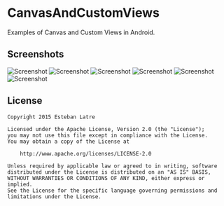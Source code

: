 # CanvasAndCustomViews
Examples of Canvas and Custom Views in Android.

## Screenshots

![Screenshot](art/device-2016-11-20-231321.png)
![Screenshot](art/device-2016-11-20-231354.png)
![Screenshot](art/device-2016-11-20-231418.png)
![Screenshot](art/device-2016-11-20-231427.png)
![Screenshot](art/device-2016-11-20-231538.png)
![Screenshot](art/device-2016-11-20-231608.png)

## License
    Copyright 2015 Esteban Latre
    
    Licensed under the Apache License, Version 2.0 (the "License");
    you may not use this file except in compliance with the License.
    You may obtain a copy of the License at
    
        http://www.apache.org/licenses/LICENSE-2.0
    
    Unless required by applicable law or agreed to in writing, software
    distributed under the License is distributed on an "AS IS" BASIS,
    WITHOUT WARRANTIES OR CONDITIONS OF ANY KIND, either express or implied.
    See the License for the specific language governing permissions and
    limitations under the License.

